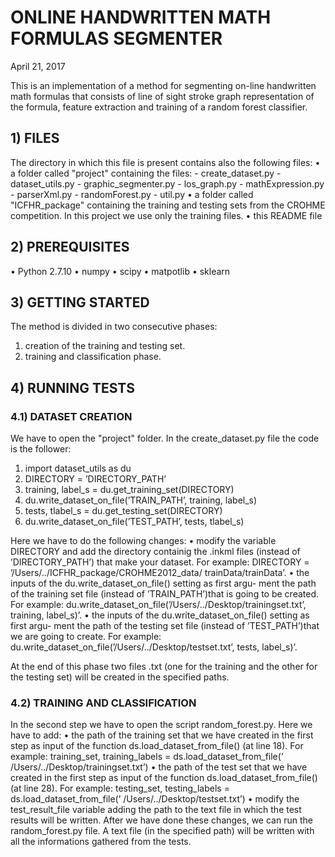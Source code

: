 # ONLINE HANDWRITTEN MATH FORMULAS SEGMENTER
April 21, 2017

This is an implementation of a method for segmenting on-line handwritten math formulas that consists of line of sight stroke graph representation of the formula, feature extraction and training of a random forest classifier.

## 1) FILES
The directory in which this file is present contains also the following files:
  • a folder called "project" containing the files:
    - create_dataset.py
    - dataset_utils.py
    - graphic_segmenter.py
    - los_graph.py
    - mathExpression.py
    - parserXml.py
    - randomForest.py
    - util.py
  • a folder called "ICFHR_package" containing the training and testing sets from the CROHME competition. In this project we use only the training files. 
  • this README file

## 2) PREREQUISITES
  • Python 2.7.10
  • numpy
  • scipy
  • matpotlib
  • sklearn

## 3) GETTING STARTED
The method is divided in two consecutive phases:
  1. creation of the training and testing set.
  2. training and classification phase.

## 4) RUNNING TESTS

### 4.1) DATASET CREATION
We have to open the "project" folder. In the create_dataset.py file the code is the follower:
  1. import dataset_utils as du
  2. DIRECTORY = ’DIRECTORY_PATH’
  3. training, label_s = du.get_training_set(DIRECTORY)
  4. du.write_dataset_on_file(’TRAIN_PATH’, training, label_s)
  5. tests, tlabel_s = du.get_testing_set(DIRECTORY)
  6. du.write_dataset_on_file(’TEST_PATH’, tests, tlabel_s)

Here we have to do the following changes:
  • modify the variable DIRECTORY and add the directory containig the .inkml files (instead of ’DIRECTORY_PATH’) that make your dataset. For example:
  DIRECTORY = ’/Users/../ICFHR_package/CROHME2012_data/ trainData/trainData’.
  • the inputs of the du.write_dataset_on_file() setting as first argu- ment the path of the training set file (instead of ’TRAIN_PATH’)that is going to be created. For example: du.write_dataset_on_file(’/Users/../Desktop/trainingset.txt’, training, label_s)’.
  • the inputs of the du.write_dataset_on_file() setting as first argu- ment the path of the testing set file (instead of ’TEST_PATH’)that we are going to create. For example: du.write_dataset_on_file(’/Users/../Desktop/testset.txt’, tests, label_s)’.

At the end of this phase two files .txt (one for the training and the other
for the testing set) will be created in the specified paths.

### 4.2) TRAINING AND CLASSIFICATION
In the second step we have to open the script random_forest.py. Here we have to add:
  • the path of the training set that we have created in the first step as input of the function ds.load_dataset_from_file() (at line 18).
  For example:
  training_set, training_labels = ds.load_dataset_from_file(’ /Users/../Desktop/trainingset.txt’)
  • the path of the test set that we have created in the first step as input of the function ds.load_dataset_from_file() (at line 28).
  For example:
  testing_set, testing_labels = ds.load_dataset_from_file(’ /Users/../Desktop/testset.txt’)
  • modify the test_result_file variable adding the path to the text file in which the test results will be written.
After we have done these changes, we can run the random_forest.py file. A text file (in the specified path) will be written with all the informations gathered from the tests.
